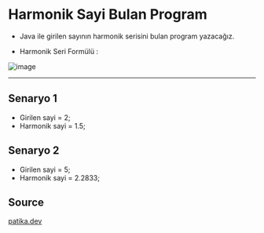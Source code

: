 # Harmonik Sayi Bulan Program
  * Java ile girilen sayının harmonik serisini bulan program yazacağız.

  * Harmonik Seri Formülü :
 
  ![image](https://user-images.githubusercontent.com/27337813/190094665-0bddcabb-0615-479d-9edc-7462240de8ee.png)

***
## Senaryo 1
  - Girilen sayi = 2;
  - Harmonik sayi = 1.5;

## Senaryo 2
  - Girilen sayi = 5;
  - Harmonik sayi = 2.2833;

## Source
[patika.dev](https://www.patika.dev/tr)
  
